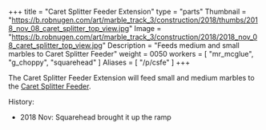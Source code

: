 +++
title = "Caret Splitter Feeder Extension"
type = "parts"
Thumbnail = "https://b.robnugen.com/art/marble_track_3/construction/2018/thumbs/2018_nov_08_caret_splitter_top_view.jpg"
Image = "https://b.robnugen.com/art/marble_track_3/construction/2018/2018_nov_08_caret_splitter_top_view.jpg"
Description = "Feeds medium and small marbles to Caret Splitter Feeder"
weight = 0050
workers = [
    "mr_mcglue",
    "g_choppy",
    "squarehead"
]
Aliases = [
    "/p/csfe"
]
+++

The Caret Splitter Feeder Extension will feed small and medium marbles to the [Caret Splitter Feeder](/p/csf).

History:

* 2018 Nov: Squarehead brought it up the ramp
